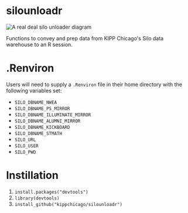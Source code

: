 # silounloadr

![A real deal silo unloader diagram](http://cdnmedia.endeavorsuite.com/images/organizations/03933505-ba6b-4561-9762-d5c329af87f6/siteimages/ag-equipment/8..jpg?v=1445349916706?v=20151120113719)

Functions to convey and prep data from KIPP Chicago's Silo data warehouse to an R session.

# .Renviron
Users will need to supply a `.Renviron` file in their home directory with 
the following variables set:

*  `SILO_DBNAME_NWEA`
*  `SILO_DBNAME_PS_MIRROR`
*  `SILO_DBNAME_ILLUMINATE_MIRROR`
*  `SILO_DBNAME_ALUMNI_MIRROR`
*  `SILO_DBNAME_KICKBOARD`
*  `SILO_DBNAME_STMATH`
*  `SILO_URL`
*  `SILO_USER`
*  `SILO_PWD`
# Instillation 

1. ```install.packages("devtools")```
1. ```library(devtools)```
1. ```install_github("kippchicago/silounloadr")```
